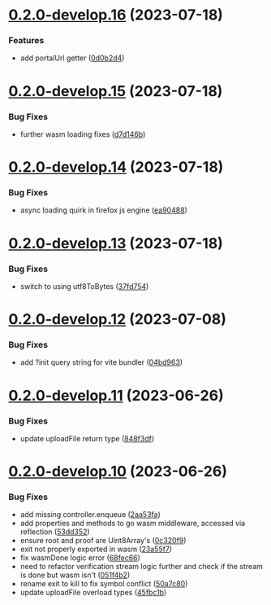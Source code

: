 # [0.2.0-develop.16](https://git.lumeweb.com/LumeWeb/libportal/compare/v0.2.0-develop.15...v0.2.0-develop.16) (2023-07-18)


### Features

* add portalUrl getter ([0d0b2d4](https://git.lumeweb.com/LumeWeb/libportal/commit/0d0b2d4799a277c25f39673a10e4351c1991536c))

# [0.2.0-develop.15](https://git.lumeweb.com/LumeWeb/libportal/compare/v0.2.0-develop.14...v0.2.0-develop.15) (2023-07-18)


### Bug Fixes

* further wasm loading fixes ([d7d146b](https://git.lumeweb.com/LumeWeb/libportal/commit/d7d146b78d3737b17baf45bb4dd2dcf8fc7cbe8d))

# [0.2.0-develop.14](https://git.lumeweb.com/LumeWeb/libportal/compare/v0.2.0-develop.13...v0.2.0-develop.14) (2023-07-18)


### Bug Fixes

* async loading quirk in firefox js engine ([ea90488](https://git.lumeweb.com/LumeWeb/libportal/commit/ea9048868a4323da810bf139a083daf3ed5d79f7))

# [0.2.0-develop.13](https://git.lumeweb.com/LumeWeb/libportal/compare/v0.2.0-develop.12...v0.2.0-develop.13) (2023-07-18)


### Bug Fixes

* switch to using utf8ToBytes ([37fd754](https://git.lumeweb.com/LumeWeb/libportal/commit/37fd7543afe5f06e3193e24cb2c3390c848faadb))

# [0.2.0-develop.12](https://git.lumeweb.com/LumeWeb/libportal/compare/v0.2.0-develop.11...v0.2.0-develop.12) (2023-07-08)


### Bug Fixes

* add ?init query string for vite bundler ([04bd963](https://git.lumeweb.com/LumeWeb/libportal/commit/04bd9636a3fc70f5d23b5e61add7fb3d18604d27))

# [0.2.0-develop.11](https://git.lumeweb.com/LumeWeb/libportal/compare/v0.2.0-develop.10...v0.2.0-develop.11) (2023-06-26)


### Bug Fixes

* update uploadFile return type ([848f3df](https://git.lumeweb.com/LumeWeb/libportal/commit/848f3dff9d55e6c08779ae3696c6053d406d2f32))

# [0.2.0-develop.10](https://git.lumeweb.com/LumeWeb/libportal/compare/v0.2.0-develop.9...v0.2.0-develop.10) (2023-06-26)


### Bug Fixes

* add missing controller.enqueue ([2aa53fa](https://git.lumeweb.com/LumeWeb/libportal/commit/2aa53faf00cc7024a24dc97fffaeb855faa4e650))
* add properties and methods to go wasm middleware, accessed via reflection ([53dd352](https://git.lumeweb.com/LumeWeb/libportal/commit/53dd352c95fec8ec266a53c03f19cecbecf8821b))
* ensure root and proof are Uint8Array's ([0c320f9](https://git.lumeweb.com/LumeWeb/libportal/commit/0c320f992bdf269614716b51818ed7063086c01c))
* exit not properly exported in wasm ([23a55f7](https://git.lumeweb.com/LumeWeb/libportal/commit/23a55f772b7dde7712742ee5f47a5fda5bb8afd2))
* fix wasmDone logic error ([68fec66](https://git.lumeweb.com/LumeWeb/libportal/commit/68fec66069721a6dc94027419ddd2cafbc877cbc))
* need to refactor verification stream logic further and check if the stream is done but wasm isn't ([051f4b2](https://git.lumeweb.com/LumeWeb/libportal/commit/051f4b2da75ab2287c99a3514af5d0d4f28017bf))
* rename exit to kill to fix symbol conflict ([50a7c80](https://git.lumeweb.com/LumeWeb/libportal/commit/50a7c803584b57e4e294aca117fc1e8b9a2a09c7))
* update uploadFile overload types ([45fbc1b](https://git.lumeweb.com/LumeWeb/libportal/commit/45fbc1b63d2c19e186d6f21b022fee62be61866a))
